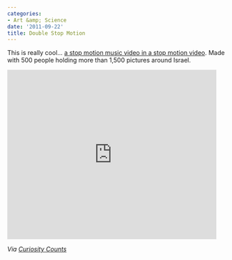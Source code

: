 ```yaml
---
categories:
- Art &amp; Science
date: '2011-09-22'
title: Double Stop Motion
---
```


This is really cool... <a href="https://www.youtube.com/watch?v=9eqSZSO_sSE">a stop motion music video in a stop motion video</a>. Made with 500 people holding more than 1,500 pictures around Israel.

<iframe class="alignc" width="480" height="390" src="https://www.youtube.com/embed/9eqSZSO_sSE" frameborder="0" allowfullscreen></iframe>

<em>Via <a href="http://curiositycounts.com/post/9529086939/yep-its-a-stop-motion-inside-a-stop-motion-500">Curiosity Counts</a></em>
